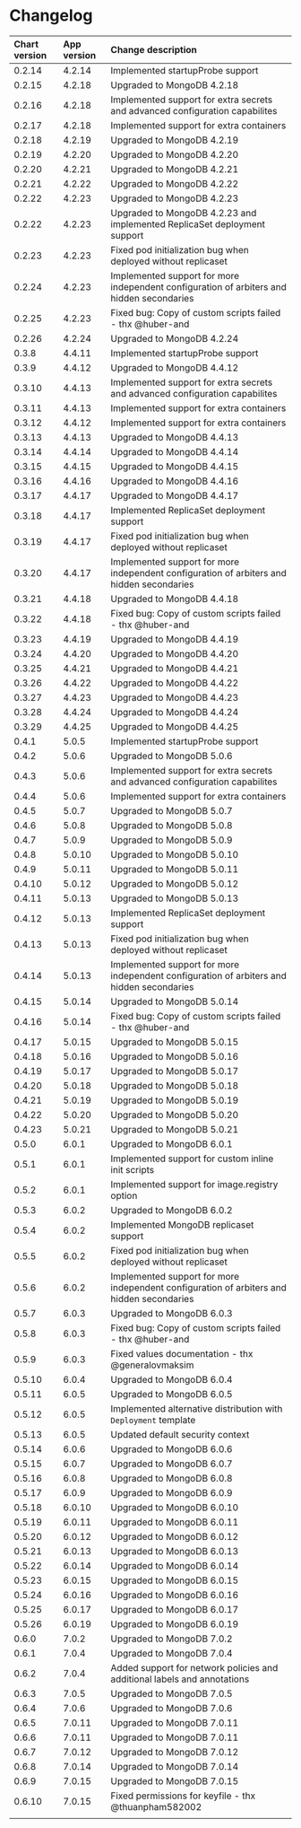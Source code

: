 # Changelog

| Chart version | App version | Change description |
| :------------ | :---------- | :----------------- |
| 0.2.14 | 4.2.14 | Implemented startupProbe support |
| 0.2.15 | 4.2.18 | Upgraded to MongoDB 4.2.18 |
| 0.2.16 | 4.2.18 | Implemented support for extra secrets and advanced configuration capabilites |
| 0.2.17 | 4.2.18 | Implemented support for extra containers |
| 0.2.18 | 4.2.19 | Upgraded to MongoDB 4.2.19 |
| 0.2.19 | 4.2.20 | Upgraded to MongoDB 4.2.20 |
| 0.2.20 | 4.2.21 | Upgraded to MongoDB 4.2.21 |
| 0.2.21 | 4.2.22 | Upgraded to MongoDB 4.2.22 |
| 0.2.22 | 4.2.23 | Upgraded to MongoDB 4.2.23 |
| 0.2.22 | 4.2.23 | Upgraded to MongoDB 4.2.23 and implemented ReplicaSet deployment support |
| 0.2.23 | 4.2.23 | Fixed pod initialization bug when deployed without replicaset |
| 0.2.24 | 4.2.23 | Implemented support for more independent configuration of arbiters and hidden secondaries |
| 0.2.25 | 4.2.23 | Fixed bug: Copy of custom scripts failed - thx @huber-and |
| 0.2.26 | 4.2.24 | Upgraded to MongoDB 4.2.24 |
| 0.3.8 | 4.4.11 | Implemented startupProbe support |
| 0.3.9 | 4.4.12 | Upgraded to MongoDB 4.4.12 |
| 0.3.10 | 4.4.13 | Implemented support for extra secrets and advanced configuration capabilites |
| 0.3.11 | 4.4.13 | Implemented support for extra containers |
| 0.3.12 | 4.4.12 | Implemented support for extra containers |
| 0.3.13 | 4.4.13 | Upgraded to MongoDB 4.4.13 |
| 0.3.14 | 4.4.14 | Upgraded to MongoDB 4.4.14 |
| 0.3.15 | 4.4.15 | Upgraded to MongoDB 4.4.15 |
| 0.3.16 | 4.4.16 | Upgraded to MongoDB 4.4.16 |
| 0.3.17 | 4.4.17 | Upgraded to MongoDB 4.4.17 |
| 0.3.18 | 4.4.17 | Implemented ReplicaSet deployment support |
| 0.3.19 | 4.4.17 | Fixed pod initialization bug when deployed without replicaset |
| 0.3.20 | 4.4.17 | Implemented support for more independent configuration of arbiters and hidden secondaries |
| 0.3.21 | 4.4.18 | Upgraded to MongoDB 4.4.18 |
| 0.3.22 | 4.4.18 | Fixed bug: Copy of custom scripts failed - thx @huber-and |
| 0.3.23 | 4.4.19 | Upgraded to MongoDB 4.4.19 |
| 0.3.24 | 4.4.20 | Upgraded to MongoDB 4.4.20 |
| 0.3.25 | 4.4.21 | Upgraded to MongoDB 4.4.21 |
| 0.3.26 | 4.4.22 | Upgraded to MongoDB 4.4.22 |
| 0.3.27 | 4.4.23 | Upgraded to MongoDB 4.4.23 |
| 0.3.28 | 4.4.24 | Upgraded to MongoDB 4.4.24 |
| 0.3.29 | 4.4.25 | Upgraded to MongoDB 4.4.25 |
| 0.4.1 | 5.0.5 | Implemented startupProbe support |
| 0.4.2 | 5.0.6 | Upgraded to MongoDB 5.0.6 |
| 0.4.3 | 5.0.6 | Implemented support for extra secrets and advanced configuration capabilites |
| 0.4.4 | 5.0.6 | Implemented support for extra containers |
| 0.4.5 | 5.0.7 | Upgraded to MongoDB 5.0.7 |
| 0.4.6 | 5.0.8 | Upgraded to MongoDB 5.0.8 |
| 0.4.7 | 5.0.9 | Upgraded to MongoDB 5.0.9 |
| 0.4.8 | 5.0.10 | Upgraded to MongoDB 5.0.10 |
| 0.4.9 | 5.0.11 | Upgraded to MongoDB 5.0.11 |
| 0.4.10 | 5.0.12 | Upgraded to MongoDB 5.0.12 |
| 0.4.11 | 5.0.13 | Upgraded to MongoDB 5.0.13 |
| 0.4.12 | 5.0.13 | Implemented ReplicaSet deployment support |
| 0.4.13 | 5.0.13 | Fixed pod initialization bug when deployed without replicaset |
| 0.4.14 | 5.0.13 | Implemented support for more independent configuration of arbiters and hidden secondaries |
| 0.4.15 | 5.0.14 | Upgraded to MongoDB 5.0.14 |
| 0.4.16 | 5.0.14 | Fixed bug: Copy of custom scripts failed - thx @huber-and |
| 0.4.17 | 5.0.15 | Upgraded to MongoDB 5.0.15 |
| 0.4.18 | 5.0.16 | Upgraded to MongoDB 5.0.16 |
| 0.4.19 | 5.0.17 | Upgraded to MongoDB 5.0.17 |
| 0.4.20 | 5.0.18 | Upgraded to MongoDB 5.0.18 |
| 0.4.21 | 5.0.19 | Upgraded to MongoDB 5.0.19 |
| 0.4.22 | 5.0.20 | Upgraded to MongoDB 5.0.20 |
| 0.4.23 | 5.0.21 | Upgraded to MongoDB 5.0.21 |
| 0.5.0 | 6.0.1 | Upgraded to MongoDB 6.0.1 |
| 0.5.1 | 6.0.1 | Implemented support for custom inline init scripts |
| 0.5.2 | 6.0.1 | Implemented support for image.registry option |
| 0.5.3 | 6.0.2 | Upgraded to MongoDB 6.0.2 |
| 0.5.4 | 6.0.2 | Implemented MongoDB replicaset support |
| 0.5.5 | 6.0.2 | Fixed pod initialization bug when deployed without replicaset |
| 0.5.6 | 6.0.2 | Implemented support for more independent configuration of arbiters and hidden secondaries |
| 0.5.7 | 6.0.3 | Upgraded to MongoDB 6.0.3 |
| 0.5.8 | 6.0.3 | Fixed bug: Copy of custom scripts failed - thx @huber-and |
| 0.5.9 | 6.0.3 | Fixed values documentation - thx @generalovmaksim |
| 0.5.10 | 6.0.4 | Upgraded to MongoDB 6.0.4 |
| 0.5.11 | 6.0.5 | Upgraded to MongoDB 6.0.5 |
| 0.5.12 | 6.0.5 | Implemented alternative distribution with `Deployment` template |
| 0.5.13 | 6.0.5 | Updated default security context |
| 0.5.14 | 6.0.6 | Upgraded to MongoDB 6.0.6 |
| 0.5.15 | 6.0.7 | Upgraded to MongoDB 6.0.7 |
| 0.5.16 | 6.0.8 | Upgraded to MongoDB 6.0.8 |
| 0.5.17 | 6.0.9 | Upgraded to MongoDB 6.0.9 |
| 0.5.18 | 6.0.10 | Upgraded to MongoDB 6.0.10 |
| 0.5.19 | 6.0.11 | Upgraded to MongoDB 6.0.11 |
| 0.5.20 | 6.0.12 | Upgraded to MongoDB 6.0.12 |
| 0.5.21 | 6.0.13 | Upgraded to MongoDB 6.0.13 |
| 0.5.22 | 6.0.14 | Upgraded to MongoDB 6.0.14 |
| 0.5.23 | 6.0.15 | Upgraded to MongoDB 6.0.15 |
| 0.5.24 | 6.0.16 | Upgraded to MongoDB 6.0.16 |
| 0.5.25 | 6.0.17 | Upgraded to MongoDB 6.0.17 |
| 0.5.26 | 6.0.19 | Upgraded to MongoDB 6.0.19 |
| 0.6.0 | 7.0.2 | Upgraded to MongoDB 7.0.2 |
| 0.6.1 | 7.0.4 | Upgraded to MongoDB 7.0.4 |
| 0.6.2 | 7.0.4 | Added support for network policies and additional labels and annotations |
| 0.6.3 | 7.0.5 | Upgraded to MongoDB 7.0.5 |
| 0.6.4 | 7.0.6 | Upgraded to MongoDB 7.0.6 |
| 0.6.5 | 7.0.11 | Upgraded to MongoDB 7.0.11 |
| 0.6.6 | 7.0.11 | Upgraded to MongoDB 7.0.11 |
| 0.6.7 | 7.0.12 | Upgraded to MongoDB 7.0.12 |
| 0.6.8 | 7.0.14 | Upgraded to MongoDB 7.0.14 |
| 0.6.9 | 7.0.15 | Upgraded to MongoDB 7.0.15 |
| 0.6.10 | 7.0.15 | Fixed permissions for keyfile - thx @thuanpham582002 |
| | | |
